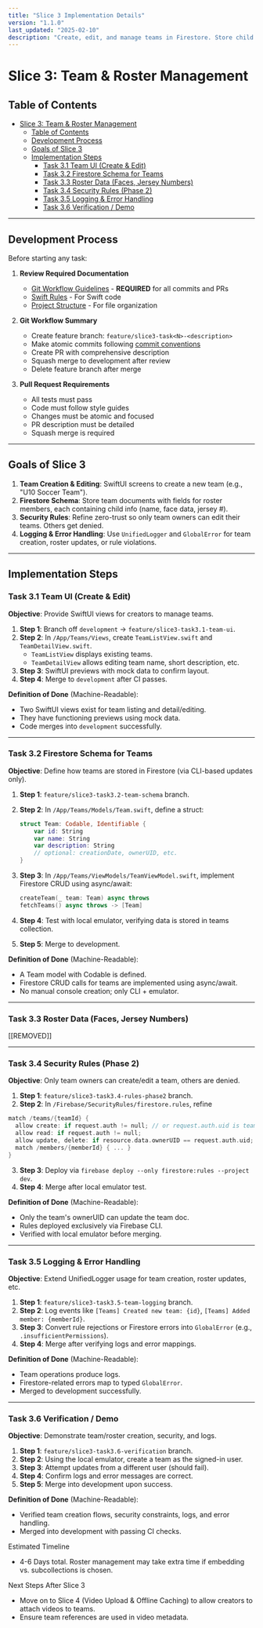 ```yaml
---
title: "Slice 3 Implementation Details"
version: "1.1.0"
last_updated: "2025-02-10"
description: "Create, edit, and manage teams in Firestore. Store child face data or jersey numbers for AI referencing."
---
```


# Slice 3: Team & Roster Management

## Table of Contents

- [Slice 3: Team \& Roster Management](#slice-3-team--roster-management)
  - [Table of Contents](#table-of-contents)
  - [Development Process](#development-process)
  - [Goals of Slice 3](#goals-of-slice-3)
  - [Implementation Steps](#implementation-steps)
    - [Task 3.1 Team UI (Create \& Edit)](#task-31-team-ui-create--edit)
    - [Task 3.2 Firestore Schema for Teams](#task-32-firestore-schema-for-teams)
    - [Task 3.3 Roster Data (Faces, Jersey Numbers)](#task-33-roster-data-faces-jersey-numbers)
    - [Task 3.4 Security Rules (Phase 2)](#task-34-security-rules-phase-2)
    - [Task 3.5 Logging \& Error Handling](#task-35-logging--error-handling)
    - [Task 3.6 Verification / Demo](#task-36-verification--demo)

---

## Development Process

Before starting any task:

1. **Review Required Documentation**
   - [Git Workflow Guidelines](../../.cursor/rules/git_workflow.mdc) - **REQUIRED** for all commits and PRs
   - [Swift Rules](../../.cursor/rules/swift-rules.mdc) - For Swift code
   - [Project Structure](../../.cursor/rules/project-structure.mdc) - For file organization

2. **Git Workflow Summary**
   - Create feature branch: `feature/slice3-task<N>-<description>`
   - Make atomic commits following [commit conventions](../git_workflow.md#commit-process)
   - Create PR with comprehensive description
   - Squash merge to development after review
   - Delete feature branch after merge

3. **Pull Request Requirements**
   - All tests must pass
   - Code must follow style guides
   - Changes must be atomic and focused
   - PR description must be detailed
   - Squash merge is required

---

## Goals of Slice 3

1. **Team Creation & Editing**: SwiftUI screens to create a new team (e.g., "U10 Soccer Team").  
2. **Firestore Schema**: Store team documents with fields for roster members, each containing child info (name, face data, jersey #).  
3. **Security Rules**: Refine zero-trust so only team owners can edit their teams. Others get denied.  
4. **Logging & Error Handling**: Use `UnifiedLogger` and `GlobalError` for team creation, roster updates, or rule violations.

---

## Implementation Steps

### Task 3.1 Team UI (Create & Edit)

**Objective**: Provide SwiftUI views for creators to manage teams.

1. **Step 1**: Branch off `development` → `feature/slice3-task3.1-team-ui`.  
2. **Step 2**: In `/App/Teams/Views`, create `TeamListView.swift` and `TeamDetailView.swift`.  
   - `TeamListView` displays existing teams.  
   - `TeamDetailView` allows editing team name, short description, etc.  
3. **Step 3**: SwiftUI previews with mock data to confirm layout.  
4. **Step 4**: Merge to `development` after CI passes.

**Definition of Done** (Machine-Readable):

- Two SwiftUI views exist for team listing and detail/editing.
- They have functioning previews using mock data.
- Code merges into `development` successfully.

---

### Task 3.2 Firestore Schema for Teams

**Objective**: Define how teams are stored in Firestore (via CLI-based updates only).

1. **Step 1**: `feature/slice3-task3.2-team-schema` branch.  
2. **Step 2**: In `/App/Teams/Models/Team.swift`, define a struct:

   ```swift
   struct Team: Codable, Identifiable {
       var id: String
       var name: String
       var description: String
       // optional: creationDate, ownerUID, etc.
   }
   ```

3. **Step 3**: In `/App/Teams/ViewModels/TeamViewModel.swift`, implement Firestore CRUD using async/await:

   ```swift
   createTeam(_ team: Team) async throws
   fetchTeams() async throws -> [Team]
   ```

4. **Step 4**: Test with local emulator, verifying data is stored in teams collection.
5. **Step 5**: Merge to development.

**Definition of Done** (Machine-Readable):

- A Team model with Codable is defined.
- Firestore CRUD calls for teams are implemented using async/await.
- No manual console creation; only CLI + emulator.

---

### Task 3.3 Roster Data (Faces, Jersey Numbers)

[[REMOVED]]

---

### Task 3.4 Security Rules (Phase 2)

**Objective**: Only team owners can create/edit a team, others are denied.

1. **Step 1**: `feature/slice3-task3.4-rules-phase2` branch.
2. **Step 2**: In `/Firebase/SecurityRules/firestore.rules`, refine

```swift
match /teams/{teamId} { 
  allow create: if request.auth != null; // or request.auth.uid is team owner
  allow read: if request.auth != null;
  allow update, delete: if resource.data.ownerUID == request.auth.uid;
  match /members/{memberId} { ... }
}
```

3. **Step 3**: Deploy via `firebase deploy --only firestore:rules --project dev`.
4. **Step 4**: Merge after local emulator test.

**Definition of Done** (Machine-Readable):

- Only the team's ownerUID can update the team doc.
- Rules deployed exclusively via Firebase CLI.
- Verified with local emulator before merging.

---

### Task 3.5 Logging & Error Handling

**Objective**: Extend UnifiedLogger usage for team creation, roster updates, etc.

1. **Step 1**: `feature/slice3-task3.5-team-logging` branch.
2. **Step 2**: Log events like `[Teams] Created new team: {id}`, `[Teams] Added member: {memberId}`.
3. **Step 3**: Convert rule rejections or Firestore errors into `GlobalError` (e.g., `.insufficientPermissions`).
4. **Step 4**: Merge after verifying logs and error mappings.

**Definition of Done** (Machine-Readable):

- Team operations produce logs.
- Firestore-related errors map to typed `GlobalError`.
- Merged to development successfully.

---

### Task 3.6 Verification / Demo

**Objective**: Demonstrate team/roster creation, security, and logs.

1. **Step 1**: `feature/slice3-task3.6-verification` branch.
2. **Step 2**: Using the local emulator, create a team as the signed-in user.
3. **Step 3**: Attempt updates from a different user (should fail).
4. **Step 4**: Confirm logs and error messages are correct.
5. **Step 5**: Merge into development upon success.

**Definition of Done** (Machine-Readable):

- Verified team creation flows, security constraints, logs, and error handling.
- Merged into development with passing CI checks.

Estimated Timeline

- 4-6 Days total. Roster management may take extra time if embedding vs. subcollections is chosen.

Next Steps After Slice 3

- Move on to Slice 4 (Video Upload & Offline Caching) to allow creators to attach videos to teams.
- Ensure team references are used in video metadata.
